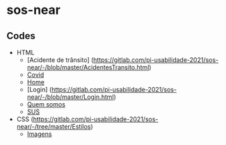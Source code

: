# sos-near

## Codes

- HTML
  - [Acidente de trânsito] (https://gitlab.com/pi-usabilidade-2021/sos-near/-/blob/master/AcidentesTransito.html)
  - [Covid](https://gitlab.com/pi-usabilidade-2021/sos-near/-/blob/master/COVID.html)
  - [Home](https://gitlab.com/pi-usabilidade-2021/sos-near/-/blob/master/Home.html)
  - [Login] (https://gitlab.com/pi-usabilidade-2021/sos-near/-/blob/master/Login.html)
  - [Quem somos](https://gitlab.com/pi-usabilidade-2021/sos-near/-/blob/master/QuemSomos.html)
  - [SUS](https://gitlab.com/pi-usabilidade-2021/sos-near/-/blob/master/SUS.html)
- CSS (https://gitlab.com/pi-usabilidade-2021/sos-near/-/tree/master/Estilos)
  - [Imagens](https://gitlab.com/pi-usabilidade-2021/sos-near/-/tree/master/Estilos/Imagens)


